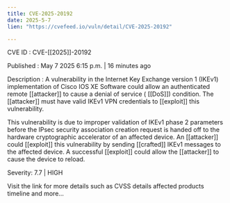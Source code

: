 ```yaml
---
title: CVE-2025-20192
date: 2025-5-7
lien: "https://cvefeed.io/vuln/detail/CVE-2025-20192"

---
```


CVE ID : CVE-[[2025]]-20192

Published :  May 7
2025
6:15 p.m. | 16 minutes ago

Description : A vulnerability in the Internet Key Exchange version 1 (IKEv1) implementation of Cisco IOS XE Software could allow an authenticated
remote  [[attacker]] to cause a denial of service ( [[DoS]]) condition. The  [[attacker]] must have valid IKEv1 VPN credentials to  [[exploit]] this vulnerability.

 This vulnerability is due to improper validation of IKEv1 phase 2 parameters before the IPsec security association creation request is handed off to the hardware cryptographic accelerator of an affected device. An  [[attacker]] could  [[exploit]] this vulnerability by sending  [[crafted]] IKEv1 messages to the affected device. A successful  [[exploit]] could allow the  [[attacker]] to cause the device to reload.

Severity: 7.7 | HIGH

Visit the link for more details
such as CVSS details
affected products
timeline
and more...
